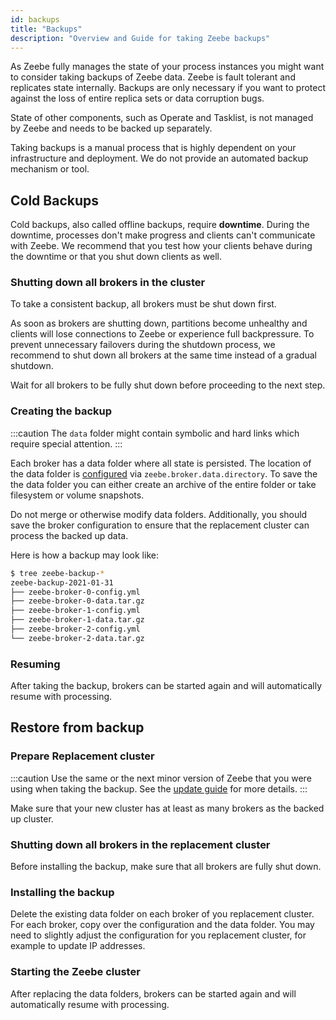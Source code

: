 ```yaml
---
id: backups
title: "Backups"
description: "Overview and Guide for taking Zeebe backups"
---
```


As Zeebe fully manages the state of your process instances you might want to consider taking backups of Zeebe data.
Zeebe is fault tolerant and replicates state internally.
Backups are only necessary if you want to protect against the loss of entire replica sets or data corruption bugs.

State of other components, such as Operate and Tasklist, is not managed by Zeebe and needs to be backed up separately.

Taking backups is a manual process that is highly dependent on your infrastructure and deployment.
We do not provide an automated backup mechanism or tool.

## Cold Backups

Cold backups, also called offline backups, require **downtime**.
During the downtime, processes don't make progress and clients can't communicate with Zeebe.
We recommend that you test how your clients behave during the downtime or that you shut down clients as well.

### Shutting down all brokers in the cluster
To take a consistent backup, all brokers must be shut down first.

As soon as brokers are shutting down, partitions become unhealthy and clients will lose connections to Zeebe or experience full backpressure.
To prevent unnecessary failovers during the shutdown process, we recommend to shut down all brokers at the same time instead of a gradual shutdown.

Wait for all brokers to be fully shut down before proceeding to the next step.

### Creating the backup
:::caution
The `data` folder might contain symbolic and hard links which require special attention.
:::

Each broker has a data folder where all state is persisted.
The location of the data folder is [configured](../configuration/configuration.md) via `zeebe.broker.data.directory`.
To save the the data folder you can either create an archive of the entire folder or take filesystem or volume snapshots.

Do not merge or otherwise modify data folders.
Additionally, you should save the broker configuration to ensure that the replacement cluster can process the backed up data.

Here is how a backup may look like:

```bash
$ tree zeebe-backup-*
zeebe-backup-2021-01-31
├── zeebe-broker-0-config.yml
├── zeebe-broker-0-data.tar.gz
├── zeebe-broker-1-config.yml
├── zeebe-broker-1-data.tar.gz
├── zeebe-broker-2-config.yml
└── zeebe-broker-2-data.tar.gz
```


### Resuming

After taking the backup, brokers can be started again and will automatically resume with processing.

## Restore from backup

### Prepare Replacement cluster

:::caution
Use the same or the next minor version of Zeebe that you were using when taking the backup.
See the [update guide](../../../guides/update-guide/introduction.md) for more details.
:::

Make sure that your new cluster has at least as many brokers as the backed up cluster.

### Shutting down all brokers in the replacement cluster

Before installing the backup, make sure that all brokers are fully shut down.

### Installing the backup

Delete the existing data folder on each broker of you replacement cluster.
For each broker, copy over the configuration and the data folder.
You may need to slightly adjust the configuration for you replacement cluster, for example to update IP addresses.

### Starting the Zeebe cluster

After replacing the data folders, brokers can be started again and will automatically resume with processing.
